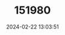 ---
title: "151980"
category: "Bergerocactus emoryi"
draft: false
date: 2024-02-22 13:03:51
languages:
  English: ["Golden Snakecactus", "Snake Cactus", "Golden-spined Cereus"]
  Spanish; Castilian: ["Órgano Aterciopelado"]
---